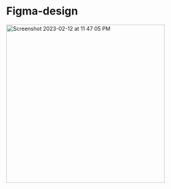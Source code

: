 # Figma-design
<img width="419" alt="Screenshot 2023-02-12 at 11 47 05 PM" src="https://user-images.githubusercontent.com/95336274/218329349-b67303ac-849c-4817-b0c5-8c6691104941.png">
